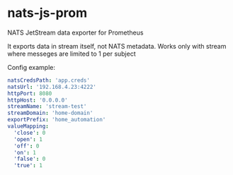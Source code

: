 # nats-js-prom

NATS JetStream data exporter for Prometheus

It exports data in stream itself, not NATS metadata. Works only with stream where messeges are limited to 1 per subject

Config example:
```yaml
natsCredsPath: 'app.creds'
natsUrl: '192.168.4.23:4222'
httpPort: 8080
httpHost: '0.0.0.0'
streamName: 'stream-test'
streamDomain: 'home-domain'
exportPrefix: 'home_automation'
valueMapping:
  'close': 0
  'open': 1
  'off': 0
  'on': 1
  'false': 0
  'true': 1
  
```
